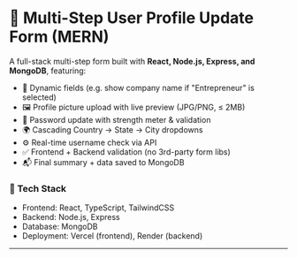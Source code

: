 # 🧾 Multi-Step User Profile Update Form (MERN)

A full-stack multi-step form built with **React, Node.js, Express, and MongoDB**, featuring:

- 🔄 Dynamic fields (e.g. show company name if "Entrepreneur" is selected)
- 🖼️ Profile picture upload with live preview (JPG/PNG, ≤ 2MB)
- 🔐 Password update with strength meter & validation
- 🌍 Cascading Country → State → City dropdowns
- ⚙️ Real-time username check via API
- ✅ Frontend + Backend validation (no 3rd-party form libs)
- 📬 Final summary + data saved to MongoDB

### 🚀 Tech Stack
- Frontend: React, TypeScript, TailwindCSS
- Backend: Node.js, Express
- Database: MongoDB
- Deployment: Vercel (frontend), Render (backend)

---
